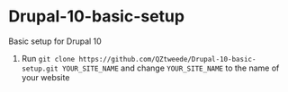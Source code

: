 # Drupal-10-basic-setup
Basic setup for Drupal 10

1. Run ```git clone https://github.com/QZtweede/Drupal-10-basic-setup.git YOUR_SITE_NAME``` and change ```YOUR_SITE_NAME``` to the name of your website
  
